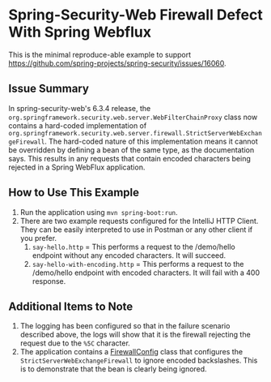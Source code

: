 # Spring-Security-Web Firewall Defect With Spring Webflux

This is the minimal reproduce-able example to support https://github.com/spring-projects/spring-security/issues/16060.

## Issue Summary

In spring-security-web's 6.3.4 release, the `org.springframework.security.web.server.WebFilterChainProxy` class now contains a hard-coded implementation of `org.springframework.security.web.server.firewall.StrictServerWebExchangeFirewall`. The hard-coded nature of this implementation means it cannot be overridden by defining a bean of the same type, as the documentation says. This results in any requests that contain encoded characters being rejected in a Spring WebFlux application.

## How to Use This Example

1. Run the application using `mvn spring-boot:run`.
2. There are two example requests configured for the IntelliJ HTTP Client. They can be easily interpreted to use in Postman or any other client if you prefer.
   1. `say-hello.http` = This performs a request to the /demo/hello endpoint without any encoded characters. It will succeed.
   2. `say-hello-with-encoding.http` = This performs a request to the /demo/hello endpoint with encoded characters. It will fail with a 400 response.

## Additional Items to Note

1. The logging has been configured so that in the failure scenario described above, the logs will show that it is the firewall rejecting the request due to the `%5C` character.
2. The application contains a [FirewallConfig](./src/main/kotlin/us/craigmiller160/webfluxfirewalldemo/FirewallConfig.kt) class that configures the `StrictServerWebExchangeFirewall` to ignore encoded backslashes. This is to demonstrate that the bean is clearly being ignored.